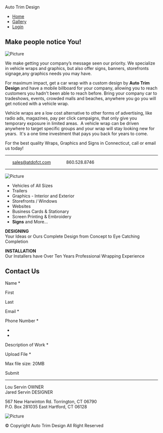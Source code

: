 Auto Trim Design

*   [Home](/index.html)
*   [Gallery](/gallery.html)
*   [Login](/login.html)

Make people notice You!
-----------------------

![Picture](/uploads/3/2/7/1/3271392/1366674802.jpg)

We make getting your company’s message seen our priority. We specialize in vehicle wraps and graphics, but also offer signs, banners, storefronts signage,any graphics needs you may have.    
  
For maximum impact, get a car wrap with a custom design by **Auto Trim Design** and have a mobile billboard for your company, allowing you to reach customers you hadn't been able to reach before. Bring your company car to tradeshows, events, crowded malls and beaches, anywhere you go you will get noticed with a vehicle wrap.    
  
Vehicle wraps are a low cost alternative to other forms of advertising, like radio ads, magazines, pay per click campaigns, that only give you temporary exposure in limited areas.  A vehicle wrap can be driven anywhere to target specific groups and your wrap will stay looking new for years.  It's a one time investment that pays you back for years to come.      
  
For the best quality Wraps, Graphics and Signs in Connecticut, call or email us today!

* * *

      sales@atdofct.com             860.528.8746

* * *

![Picture](/uploads/3/2/7/1/3271392/709431.png?281)

*   Vehicles of All Sizes
*   Trailers  
*   Graphics - Interior and Exterior  
*   Storefronts / Windows  
*   Websites  
*   Business Cards & Stationary 
*   Screen Printing & Embroidery
*   **Signs** and More...  
    

  
**DESIGNING**  
Your Ideas or Ours Complete Design from Concept to Eye Catching Completion  
  
**INSTALLATION**  
Our Installers have Over Ten Years Professional Wrapping Experience  
  
  

Contact Us
----------

Name \*

 First

 Last

Email \*

Phone Number \*

 -

 -

Description of Work \*

Upload File \*

 

Max file size: 20MB

   Submit

* * *

  
  
Lou Servin OWNER  
Jared Servin DESIGNER  
  
  
567 New Harwinton Rd. Torrington, CT 06790  
P.O. Box 281035 East Hartford, CT 06128

![Picture](/uploads/3/2/7/1/3271392/8154778.png?871)

© Copyright Auto Trim Design All Right Reserved <!-- if (document.cookie.match(/(^|;)\\s\*is\_mobile=1/)) { document.write( "&nbsp;&nbsp;&nbsp;&nbsp;" + "<a href='?mobile'>Mobile Site</a>" ); } //-->
